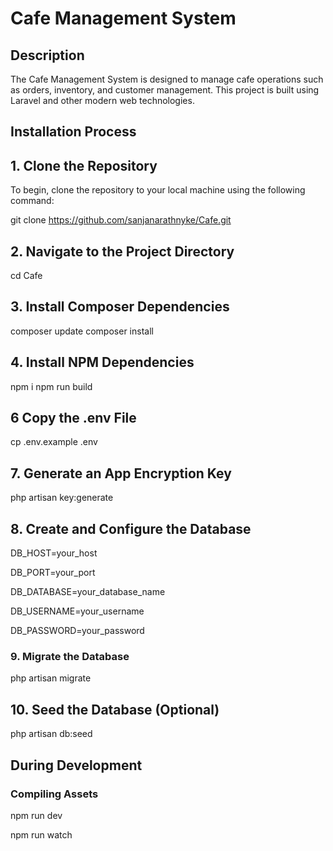 # Cafe Management System

## Description
The Cafe Management System is designed to manage cafe operations such as orders, inventory, and customer management. This project is built using Laravel and other modern web technologies.

## Installation Process

## 1. Clone the Repository
To begin, clone the repository to your local machine using the following command:

git clone https://github.com/sanjanarathnyke/Cafe.git

## 2. Navigate to the Project Directory
cd Cafe

## 3. Install Composer Dependencies
composer update
composer install

## 4. Install NPM Dependencies
npm i
npm run build

## 6 Copy the .env File
cp .env.example .env

## 7. Generate an App Encryption Key
php artisan key:generate

## 8. Create and Configure the Database

DB_HOST=your_host

DB_PORT=your_port

DB_DATABASE=your_database_name

DB_USERNAME=your_username

DB_PASSWORD=your_password

### 9. Migrate the Database
php artisan migrate

## 10. Seed the Database (Optional)
php artisan db:seed

## During Development

### Compiling Assets
npm run dev

npm run watch


